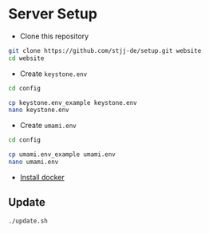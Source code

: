 # Server Setup

- Clone this repository
```bash
git clone https://github.com/stjj-de/setup.git website
cd website
```

- Create `keystone.env`
```bash
cd config

cp keystone.env_example keystone.env
nano keystone.env
```

- Create `umami.env`
```bash
cd config

cp umami.env_example umami.env
nano umami.env
```

- [Install docker](https://docs.docker.com/engine/install/#server)

## Update
```bash
./update.sh
```
